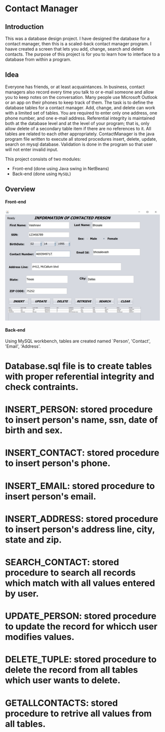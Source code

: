 # Contact Manager 

## Introduction
This was a database design project. I have designed the database for a contact manager, then this is a scaled-back contact manager program. I haave created a screen that lets you add, change, search and delete contacts. The purpose of this project is for you to learn how to interface to a database from within a program.

## Idea
Everyone has friends, or at least acquaintances.  In business, contact managers also record every time you talk to or e-mail someone and allow you to keep notes on the conversation. Many people use Microsoft Outlook or an app on their phones to keep track of them. The task is to define the database tables for a contact manager. Add, change, and delete can work with a limited set of tables. You are required to enter only one address, one phone number, and one e-mail address. Referential integrity is maintained both at the database level and at the level of your program; that is, only allow delete of a secondary table item if there are no references to it. All tables are related to each other appropriately. ContactManager is the java program file written to execute all stored procedures insert, delete, update, search on mysql database. Validation is done in the program so that user will not enter invalid input. 


This project consists of two modules:  
* Front-end (done using Java swing in NetBeans)
* Back-end (done using `MySQL`)

## Overview
#### Front-end

![Home page](/databasedesign.jpg)

#### Back-end

Using MySQL workbench, tables are created named `Person', 'Contact', 'Email', 'Address'.
# Database.sql file is to create tables with proper referential integrity and check contraints. 
# INSERT_PERSON:	stored procedure to insert person's name, ssn, date of birth and sex. 
# INSERT_CONTACT:	stored procedure to insert person's phone. 
# INSERT_EMAIL:	stored procedure to insert person's email. 
# INSERT_ADDRESS:	stored procedure to insert person's address line, city, state and zip.  
# SEARCH_CONTACT: stored procedure to search all records which match with all values entered by user.
# UPDATE_PERSON:	stored procedure to update the record for whicch user modifies values. 
# DELETE_TUPLE:	stored procedure to delete the record from all tables which user wants to delete.
# GETALLCONTACTS: stored procedure to retrive all values from all tables.  
